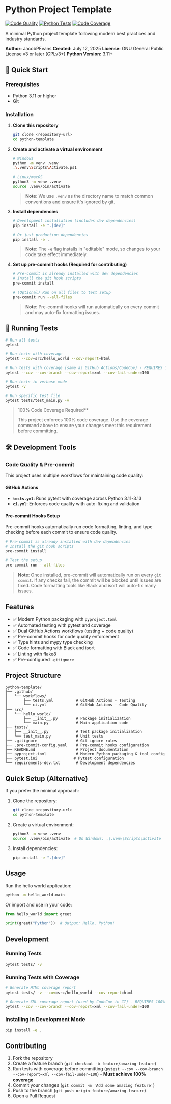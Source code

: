 # Python Project Template

[![Code Quality](https://github.com/JacobPEvans/python-template/actions/workflows/ci.yml/badge.svg)](https://github.com/JacobPEvans/python-template/actions/workflows/ci.yml)
[![Python Tests](https://github.com/JacobPEvans/python-template/actions/workflows/tests.yml/badge.svg)](https://github.com/JacobPEvans/python-template/actions/workflows/tests.yml)
[![Code Coverage](https://codecov.io/github/JacobPEvans/python-template/graph/badge.svg?token=IFMKOLPQE9)](https://codecov.io/github/JacobPEvans/python-template)

A minimal Python project template following modern best practices and industry standards.

**Author:** JacobPEvans
**Created:** July 12, 2025
**License:** GNU General Public License v3 or later (GPLv3+)
**Python Version:** 3.11+

## 🚀 Quick Start

### Prerequisites
- Python 3.11 or higher
- Git

### Installation

1. **Clone this repository**
   ```bash
   git clone <repository-url>
   cd python-template
   ```

2. **Create and activate a virtual environment**
   ```bash
   # Windows
   python -m venv .venv
   .\.venv\Scripts\Activate.ps1

   # Linux/macOS
   python3 -m venv .venv
   source .venv/bin/activate
   ```
   > **Note**: We use `.venv` as the directory name to match common conventions and ensure it's ignored by git.

3. **Install dependencies**
   ```bash
   # Development installation (includes dev dependencies)
   pip install -e ".[dev]"

   # Or just production dependencies
   pip install -e .
   ```
   > **Note**: The `-e` flag installs in "editable" mode, so changes to your code take effect immediately.

4. **Set up pre-commit hooks (Required for contributing)**
   ```bash
   # Pre-commit is already installed with dev dependencies
   # Install the git hook scripts
   pre-commit install

   # (Optional) Run on all files to test setup
   pre-commit run --all-files
   ```
   > **Note**: Pre-commit hooks will run automatically on every commit and may auto-fix formatting issues.

## 🧪 Running Tests

```bash
# Run all tests
pytest

# Run tests with coverage
pytest --cov=src/hello_world --cov-report=html

# Run tests with coverage (same as GitHub Actions/CodeCov) - REQUIRES 100% coverage
pytest --cov --cov-branch --cov-report=xml --cov-fail-under=100

# Run tests in verbose mode
pytest -v

# Run specific test file
pytest tests/test_main.py -v
```

>  100% Code Coverage Required**
>
> This project enforces 100% code coverage.
> Use the coverage command above to ensure your changes meet this requirement before committing.

## 🛠️ Development Tools

### Code Quality & Pre-commit

This project uses multiple workflows for maintaining code quality:

#### GitHub Actions
- **`tests.yml`**: Runs pytest with coverage across Python 3.11-3.13
- **`ci.yml`**: Enforces code quality with auto-fixing and validation

#### Pre-commit Hooks Setup
Pre-commit hooks automatically run code formatting, linting, and type checking before each commit to ensure code quality.
```bash
# Pre-commit is already installed with dev dependencies
# Install the git hook scripts
pre-commit install

# Test the setup
pre-commit run --all-files
```

> **Note**: Once installed, pre-commit will automatically run on every `git commit`. If any checks fail, the commit will be blocked until issues are fixed. Code formatting tools like Black and isort will auto-fix many issues.

## Features

- ✅ Modern Python packaging with `pyproject.toml`
- ✅ Automated testing with pytest and coverage
- ✅ Dual GitHub Actions workflows (testing + code quality)
- ✅ Pre-commit hooks for code quality enforcement
- ✅ Type hints and mypy type checking
- ✅ Code formatting with Black and isort
- ✅ Linting with flake8
- ✅ Pre-configured `.gitignore`

## Project Structure

```
python-template/
├── .github/
│   └── workflows/
│       ├── tests.yml          # GitHub Actions - Testing
│       └── ci.yml             # GitHub Actions - Code Quality
├── src/
│   └── hello_world/
│       ├── __init__.py        # Package initialization
│       └── main.py            # Main application code
├── tests/
│   ├── __init__.py            # Test package initialization
│   └── test_main.py           # Unit tests
├── .gitignore                 # Git ignore rules
├── .pre-commit-config.yaml    # Pre-commit hooks configuration
├── README.md                  # Project documentation
├── pyproject.toml             # Modern Python packaging & tool config
├── pytest.ini                # Pytest configuration
└── requirements-dev.txt       # Development dependencies
```

## Quick Setup (Alternative)

If you prefer the minimal approach:

1. Clone the repository:
   ```bash
   git clone <repository-url>
   cd python-template
   ```

2. Create a virtual environment:
   ```bash
   python3 -m venv .venv
   source .venv/bin/activate  # On Windows: .\.venv\Scripts\activate
   ```

3. Install dependencies:
   ```bash
   pip install -e ".[dev]"
   ```

## Usage

Run the hello world application:

```bash
python -m hello_world.main
```

Or import and use in your code:

```python
from hello_world import greet

print(greet("Python"))  # Output: Hello, Python!
```

## Development

### Running Tests

```bash
pytest tests/ -v
```

### Running Tests with Coverage

```bash
# Generate HTML coverage report
pytest tests/ -v --cov=src/hello_world --cov-report=html

# Generate XML coverage report (used by CodeCov in CI) - REQUIRES 100% coverage
pytest --cov --cov-branch --cov-report=xml --cov-fail-under=100
```

### Installing in Development Mode

```bash
pip install -e .
```

## Contributing

1. Fork the repository
2. Create a feature branch (`git checkout -b feature/amazing-feature`)
3. Run tests with coverage before committing (`pytest --cov --cov-branch --cov-report=xml --cov-fail-under=100`) - **Must achieve 100% coverage**
4. Commit your changes (`git commit -m 'Add some amazing feature'`)
5. Push to the branch (`git push origin feature/amazing-feature`)
6. Open a Pull Request
